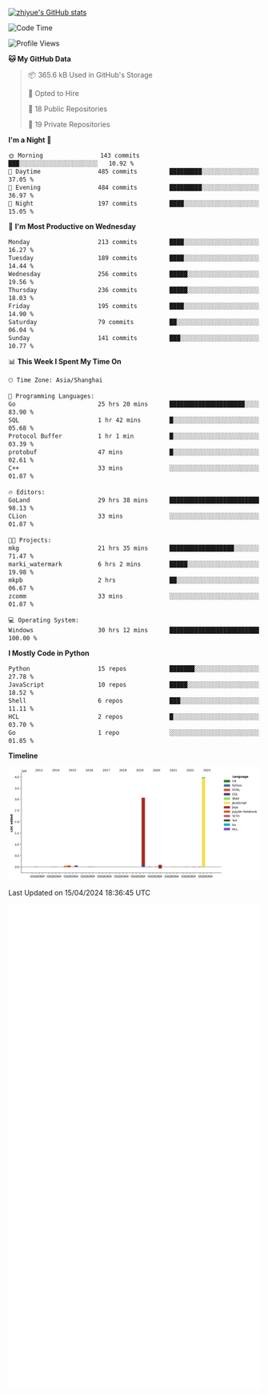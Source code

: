 
[![zhiyue's GitHub stats](https://github-readme-stats.vercel.app/api?username=zhiyue)](https://github.com/anuraghazra/github-readme-stats&&show_icons=true)

<!--START_SECTION:waka-->
![Code Time](http://img.shields.io/badge/Code%20Time-2%2C201%20hrs%2056%20mins-blue)

![Profile Views](http://img.shields.io/badge/Profile%20Views-14-blue)

**🐱 My GitHub Data** 

> 📦 365.6 kB Used in GitHub's Storage 
 > 
> 💼 Opted to Hire
 > 
> 📜 18 Public Repositories 
 > 
> 🔑 19 Private Repositories 
 > 
**I'm a Night 🦉** 

```text
🌞 Morning                143 commits         ███░░░░░░░░░░░░░░░░░░░░░░   10.92 % 
🌆 Daytime                485 commits         █████████░░░░░░░░░░░░░░░░   37.05 % 
🌃 Evening                484 commits         █████████░░░░░░░░░░░░░░░░   36.97 % 
🌙 Night                  197 commits         ████░░░░░░░░░░░░░░░░░░░░░   15.05 % 
```
📅 **I'm Most Productive on Wednesday** 

```text
Monday                   213 commits         ████░░░░░░░░░░░░░░░░░░░░░   16.27 % 
Tuesday                  189 commits         ████░░░░░░░░░░░░░░░░░░░░░   14.44 % 
Wednesday                256 commits         █████░░░░░░░░░░░░░░░░░░░░   19.56 % 
Thursday                 236 commits         █████░░░░░░░░░░░░░░░░░░░░   18.03 % 
Friday                   195 commits         ████░░░░░░░░░░░░░░░░░░░░░   14.90 % 
Saturday                 79 commits          ██░░░░░░░░░░░░░░░░░░░░░░░   06.04 % 
Sunday                   141 commits         ███░░░░░░░░░░░░░░░░░░░░░░   10.77 % 
```


📊 **This Week I Spent My Time On** 

```text
🕑︎ Time Zone: Asia/Shanghai

💬 Programming Languages: 
Go                       25 hrs 20 mins      █████████████████████░░░░   83.90 % 
SQL                      1 hr 42 mins        █░░░░░░░░░░░░░░░░░░░░░░░░   05.68 % 
Protocol Buffer          1 hr 1 min          █░░░░░░░░░░░░░░░░░░░░░░░░   03.39 % 
protobuf                 47 mins             █░░░░░░░░░░░░░░░░░░░░░░░░   02.61 % 
C++                      33 mins             ░░░░░░░░░░░░░░░░░░░░░░░░░   01.87 % 

🔥 Editors: 
GoLand                   29 hrs 38 mins      █████████████████████████   98.13 % 
CLion                    33 mins             ░░░░░░░░░░░░░░░░░░░░░░░░░   01.87 % 

🐱‍💻 Projects: 
mkg                      21 hrs 35 mins      ██████████████████░░░░░░░   71.47 % 
marki_watermark          6 hrs 2 mins        █████░░░░░░░░░░░░░░░░░░░░   19.98 % 
mkpb                     2 hrs               ██░░░░░░░░░░░░░░░░░░░░░░░   06.67 % 
zcomm                    33 mins             ░░░░░░░░░░░░░░░░░░░░░░░░░   01.87 % 

💻 Operating System: 
Windows                  30 hrs 12 mins      █████████████████████████   100.00 % 
```

**I Mostly Code in Python** 

```text
Python                   15 repos            ███████░░░░░░░░░░░░░░░░░░   27.78 % 
JavaScript               10 repos            █████░░░░░░░░░░░░░░░░░░░░   18.52 % 
Shell                    6 repos             ███░░░░░░░░░░░░░░░░░░░░░░   11.11 % 
HCL                      2 repos             █░░░░░░░░░░░░░░░░░░░░░░░░   03.70 % 
Go                       1 repo              ░░░░░░░░░░░░░░░░░░░░░░░░░   01.85 % 
```



**Timeline**

![Lines of Code chart](https://raw.githubusercontent.com/zhiyue/zhiyue/main/assets/bar_graph.png)


 Last Updated on 15/04/2024 18:36:45 UTC
<!--END_SECTION:waka-->

<!-- [![Top Langs](https://github-readme-stats.vercel.app/api/top-langs/?username=zhiyue)](https://github.com/anuraghazra/github-readme-stats) -->

![](./github-metrics.svg)

